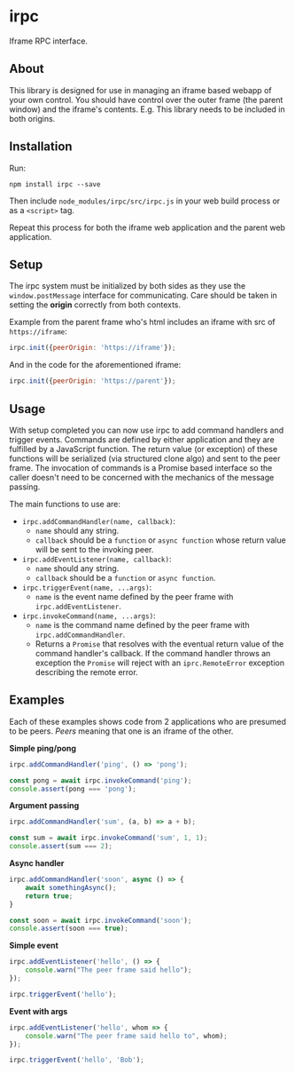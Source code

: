 irpc
========
Iframe RPC interface.


About
--------
This library is designed for use in managing an iframe based webapp of your
own control.  You should have control over the outer frame (the parent window)
and the iframe's contents.  E.g. This library needs to be included in both
origins.


Installation
--------
Run:

    npm install irpc --save

Then include `node_modules/irpc/src/irpc.js` in your web build process or as a
`<script>` tag.

Repeat this process for both the iframe web application and the parent web
application.


Setup
--------
The irpc system must be initialized by both sides as they use the `window.postMessage`
interface for communicating.  Care should be taken in setting the **origin** correctly
from both contexts.

Example from the parent frame who's html includes an iframe with src of
`https://iframe`:

```javascript
irpc.init({peerOrigin: 'https://iframe'});
```

And in the code for the aforementioned iframe:

```javascript
irpc.init({peerOrigin: 'https://parent'});
```


Usage
--------
With setup completed you can now use irpc to add command handlers and trigger
events.  Commands are defined by either application and they are fulfilled by
a JavaScript function.  The return value (or exception) of these functions will
be serialized (via structured clone algo) and sent to the peer frame.  The
invocation of commands is a Promise based interface so the caller doesn't need
to be concerned with the mechanics of the message passing.

The main functions to use are:
 * `irpc.addCommandHandler(name, callback)`:
    * `name` should any string.
    * `callback` should be a `function` or `async function` whose return value
     will be sent to the invoking peer.
 * `irpc.addEventListener(name, callback)`:
    * `name` should any string.
    * `callback` should be a `function` or `async function`.
 * `irpc.triggerEvent(name, ...args)`:
    * `name` is the event name defined by the peer frame with
      `irpc.addEventListener`.
 * `irpc.invokeCommand(name, ...args)`:
    * `name` is the command name defined by the peer frame with
      `irpc.addCommandHandler`.
    * Returns a `Promise` that resolves with the eventual return value of the
      command handler's callback.  If the command handler throws an exception
      the `Promise` will reject with an `iprc.RemoteError` exception describing
      the remote error.


Examples
--------
Each of these examples shows code from 2 applications who are presumed to be
peers.  *Peers* meaning that one is an iframe of the other.

**Simple ping/pong**
```javascript
irpc.addCommandHandler('ping', () => 'pong');
```

```javascript
const pong = await irpc.invokeCommand('ping');
console.assert(pong === 'pong');
```


**Argument passing**
```javascript
irpc.addCommandHandler('sum', (a, b) => a + b);
```

```javascript
const sum = await irpc.invokeCommand('sum', 1, 1);
console.assert(sum === 2);
```


**Async handler**
```javascript
irpc.addCommandHandler('soon', async () => {
    await somethingAsync();
    return true;
}
```

```javascript
const soon = await irpc.invokeCommand('soon');
console.assert(soon === true);
```


**Simple event**
```javascript
irpc.addEventListener('hello', () => {
    console.warn("The peer frame said hello");
});
```

```javascript
irpc.triggerEvent('hello');
```


**Event with args**
```javascript
irpc.addEventListener('hello', whom => {
    console.warn("The peer frame said hello to", whom);
});
```

```javascript
irpc.triggerEvent('hello', 'Bob');
```
